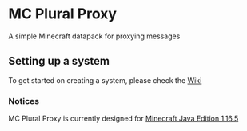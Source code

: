 # MC Plural Proxy
A simple Minecraft datapack for proxying messages

## Setting up a system
To get started on creating a system, please check the [Wiki](https://github.com/DBTDerpbox/MC-Plural-Proxy/wiki)

### Notices

MC Plural Proxy is currently designed for [Minecraft Java Edition 1.16.5](https://www.minecraft.net/en-us/article/minecraft-java-edition-1-16-5)
